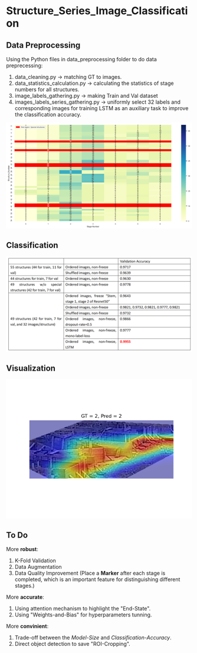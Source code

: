 # Structure_Series_Image_Classification

## Data Preprocessing
Using the Python files in data_preprocessing folder to do data preprecessing:
1. data_cleaning.py -> matching GT to images.
2. data_statistics_calculation.py -> calculating the statistics of stage numbers for all structures.
3. image_labels_gathering.py -> making Train and Val dataset
4. images_labels_series_gathering.py -> uniformly select 32 labels and corresponding images for training LSTM as an auxiliary task to improve the classification accuracy.

![Stage-Statistics-of-all-Structures](./figures/structure_statistics.png)

## Classification

![Results](./figures/results.png)

## Visualization

![Visualization by Grad-CAM](./figures/visual_image_31.png)

## To Do
More **robust**:
1. K-Fold Validation
2. Data Augmentation
3. Data Quality Improvement (Place a **Marker** after each stage is completed, which is an important feature for distinguishing different stages.)

More **accurate**:
1. Using attention mechanism to highlight the "End-State".
2. Using "Weights-and-Bias" for hyperparameters tunning.

More **convinient**:
1. Trade-off between the *Model-Size* and *Classification-Accuracy*.
2. Direct object detection to save "ROI-Cropping".
